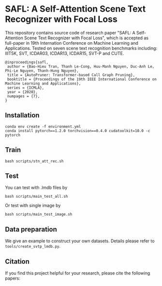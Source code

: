 # SAFL: A Self-Attention Scene Text Recognizer with Focal Loss

This repository contains source code of research paper "SAFL: A Self-Attention Scene Text Recognizer with Focal Loss", which is accepted as full-paper in 19th Internation Conference on Machine Learning and Applications. Tested on seven scene text recognition benchmarks including: IIIT5K, SVT, ICDAR03, ICDAR13, ICDAR15, SVT-P and CUTE.

```
@inproceedings{safl,
 author = {Bao-Hieu Tran, Thanh Le-Cong, Huu-Manh Nguyen, Duc-Anh Le, Phi-Le Nguyen, Thanh-Hung Nguyen}, 
 title = {AutoPruner: Transformer-based Call Graph Pruning},
 booktitle = {Proceedings of the 19th IEEE International Conference on Machine Learning and Applications},
 series = {ICMLA},
 year = {2020},
 numpages = {7},
}
```
## Installation

```
conda env create -f environment.yml
conda install pytorch==1.2.0 torchvision==0.4.0 cudatoolkit=10.0 -c pytorch
```

## Train

```
bash scripts/stn_att_rec.sh
```

## Test

You can test with .lmdb files by
```
bash scripts/main_test_all.sh
```
Or test with single image by
```
bash scripts/main_test_image.sh
```

## Data preparation

We give an example to construct your own datasets. Details please refer to `tools/create_svtp_lmdb.py`.

## Citation

If you find this project helpful for your research, please cite the following papers:
